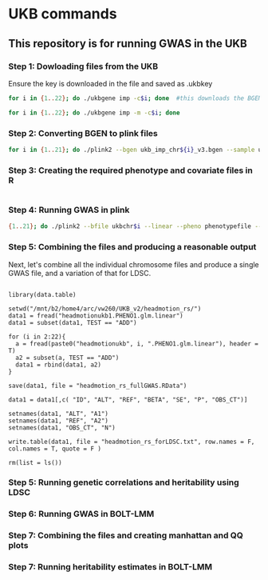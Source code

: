 # UKB commands
## This repository is for running GWAS in the UKB

### Step 1: Dowloading files from the UKB

Ensure the key is downloaded in the file and saved as .ukbkey

```bash
for i in {1..22}; do ./ukbgene imp -c$i; done  #this downloads the BGEN files

for i in {1..22}; do ./ukbgene imp -m -c$i; done

```



### Step 2: Converting BGEN to plink files

```bash
for i in {1..21}; do ./plink2 --bgen ukb_imp_chr${i}_v3.bgen --sample ukb20904_imp_chr${i}_v3_s487334.sample --make-bed -out ukbchr${i} --maf 0.01 --geno 0.05 --threads 10 --hwe 0.000001 --mind 0.05; done

```

### Step 3: Creating the required phenotype and covariate files in R

```R


```

### Step 4: Running GWAS in plink

```bash
{1..21}; do ./plink2 --bfile ukbchr$i --linear --pheno phenotypefile --covar covariatefile --out outfilename$i --threads 20; done

```



### Step 5: Combining the files and producing a reasonable output

Next, let's combine all the individual chromosome files and produce a single GWAS file, and a variation of that for LDSC.
```{R}

library(data.table)

setwd("/mnt/b2/home4/arc/vw260/UKB_v2/headmotion_rs/")
data1 = fread("headmotionukb1.PHENO1.glm.linear")
data1 = subset(data1, TEST == "ADD")

for (i in 2:22){
  a = fread(paste0("headmotionukb", i, ".PHENO1.glm.linear"), header = T)
  a2 = subset(a, TEST == "ADD")
  data1 = rbind(data1, a2)
}

save(data1, file = "headmotion_rs_fullGWAS.RData")

data1 = data1[,c( "ID", "ALT", "REF", "BETA", "SE", "P", "OBS_CT")]

setnames(data1, "ALT", "A1")
setnames(data1, "REF", "A2")
setnames(data1, "OBS_CT", "N")

write.table(data1, file = "headmotion_rs_forLDSC.txt", row.names = F, col.names = T, quote = F )

rm(list = ls())

```

### Step 5: Running genetic correlations and heritability using LDSC


### Step 6: Running GWAS in BOLT-LMM


### Step 7: Combining the files and creating manhattan and QQ plots



### Step 7: Running heritability estimates in BOLT-LMM 


